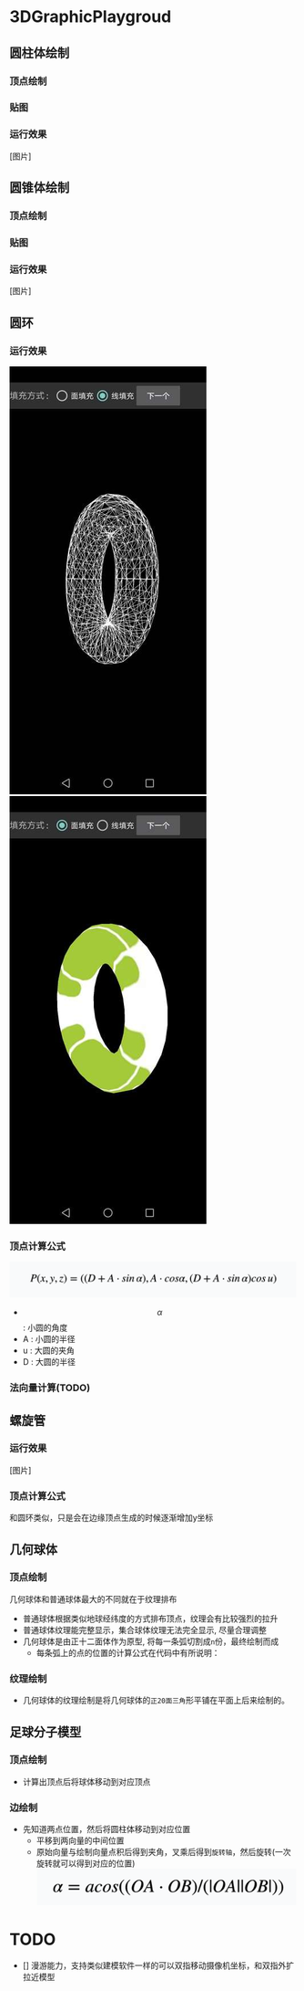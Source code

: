 # 3DGraphicPlaygroud

## 圆柱体绘制
### 顶点绘制

### 贴图

### 运行效果
[图片]

## 圆锥体绘制
### 顶点绘制

### 贴图

### 运行效果
[图片]

## 圆环
### 运行效果
![Alt text](./image/download-5.jpg) ![Alt text](./image/download-6.jpg)

### 顶点计算公式
![Alt text](./image/download-4.png)
- $$\alpha$$ : 小圆的角度
- A : 小圆的半径 
- u : 大圆的夹角  
- D : 大圆的半径

### 法向量计算(TODO)

## 螺旋管
### 运行效果
[图片]

### 顶点计算公式
和圆环类似，只是会在边缘顶点生成的时候逐渐增加y坐标

## 几何球体
### 顶点绘制
几何球体和普通球体最大的不同就在于纹理排布
- 普通球体根据类似地球经纬度的方式排布顶点，纹理会有比较强烈的拉升
- 普通球体纹理能完整显示，集合球体纹理无法完全显示, 尽量合理调整
- 几何球体是由正十二面体作为原型, 将每一条弧切割成`n`份，最终绘制而成
  - 每条弧上的点的位置的计算公式在代码中有所说明：  

### 纹理绘制
- 几何球体的纹理绘制是将几何球体的`正20面三角`形平铺在平面上后来绘制的。

## 足球分子模型
### 顶点绘制
- 计算出顶点后将球体移动到对应顶点

### 边绘制
- 先知道两点位置，然后将圆柱体移动到对应位置
  - 平移到两向量的中间位置
  - 原始向量与绘制向量点积后得到夹角，叉乘后得到`旋转轴`，然后旋转(一次旋转就可以得到对应的位置)
![Alt text](./image/download-7.png)

# TODO 
- [] 漫游能力，支持类似建模软件一样的可以双指移动摄像机坐标，和双指外扩拉近模型